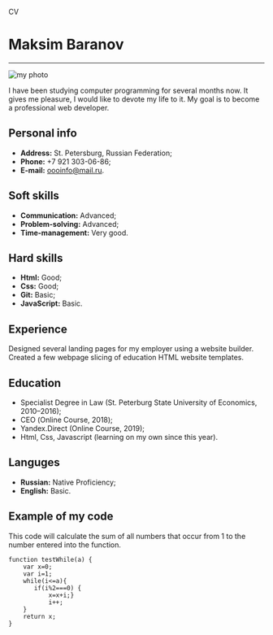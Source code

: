 CV

# Maksim Baranov
***
![my photo]()


I have been studying computer programming for several months now. It gives me pleasure, I would like to devote my life to it. My goal is to become a professional web developer.

## Personal info

- **Address:** St. Petersburg, Russian Federation;
- **Phone:** +7 921 303-06-86;
- **E-mail:** oooinfo@mail.ru.

## Soft skills
- **Communication:** Advanced;
- **Problem-solving:** Advanced;
- **Time-management:** Very good.

## Hard skills
- **Html:** Good;
- **Css:** Good;
- **Git:** Basic;
- **JavaScript:** Basic.

## Experience 
Designed several landing pages for my employer using a website builder. 
Created a few webpage slicing of education HTML website templates.

## Education
- Specialist Degree in Law (St. Peterburg State University of Economics, 2010–2016);
- СЕО (Online Course, 2018);
- Yandex.Direct (Online Course, 2019);
- Html, Css, Javascript (learning on my own since this year).

## Languges
- **Russian:** Native Proficiency;
- **English:** Basic.

## Example of my code
This code will calculate the sum of all numbers that occur from 1 to the number entered into the function.
```
function testWhile(a) {
    var x=0;
    var i=1;
    while(i<=a){
       if(i%2===0) {
           x=x+i;}
           i++;
    }
    return x;
}
```
